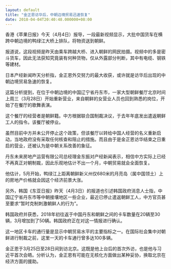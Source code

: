 ```yaml
---
layout: default
title: "金正恩访华后，中朝边境贸易迅速恢复"
date: 2018-04-04T20:40:48.000000+08:00
---
```


香港《苹果日报》今天（4月4日）报导，一段最新视频显示，大批中国货车在横跨中朝边境的鸭绿江大桥上排队，将物资送到朝鲜。 

报道说，这段视频是昨天由乘车跨越大桥、进入朝鲜的网民拍摄。视频中的多是密斗货车，因此无法获知究竟装有何种货物，仅从外露部分判断，其中有电缆、钢铁等建材。 

日本产经新闻昨天分析指，金正恩外交努力的最大收获，或许就是访华后出现的中朝边境贸易急速的恢复。 

这篇分析提到，在位于中朝边境的中国辽宁省丹东市，一家大型朝鲜餐厅北京时间上周三（3月28日）开始重新营业，来自朝鲜的女营业人员也回到熟悉的岗位，开始了在餐厅的歌舞表演。 

这个餐厅的经营者是朝鲜籍。中方根据联合国制裁决议，于去年年底发出遣返朝鲜工人的指令。该餐厅被停业。 

虽然目前中方并未公开停止这个政策，但该餐厅以转给中国人经营的名义重新启动，当地政府没有采取任何核查和阻止的措施。而且由于是金正恩访华结束之日重启的营业，还被认为是中朝关系改善的象征。 

丹东未来房地产运营有限公司总经理金东振对产经新闻表示，相信中方实际上已经不再真正对朝制裁，因此乐观地估计不出一个月，中朝贸易就会全面恢复。 

他估计，5月开始，鸭绿江上距离朝鲜新义州仅680米的月亮岛（属中国领土）上的房地产价格就会因这个经济前景大涨。 

另外，韩国《东亚日报》昨天（4月3日）的报道也引述韩国政府消息人士指，中国辽宁省丹东市等中朝接壤地区一些企业，最近已停止遣返朝鲜工人，中方官员甚至要求“暂时克制刺激朝鲜人的行为”。 

韩国政府并获悉，2018年初往返于中国丹东和朝鲜之间的卡车数量在20辆至30辆，3月增加到了50辆。韩国政府正在对这一情报进行确认。 

这一地区卡车的通行量是显示中朝贸易水平的主要指标之一。在国际社会集中对朝鲜进行制裁之前，这里一天的卡车通行曾多达100多辆。 

金正恩于3月25日至28日间到访北京。这既是他上台后的首次外访，也是他与习近平首次会晤。分析认为，金正恩有可能在无核化方面做出某种妥协，换取北京在经济方面的援助。 

